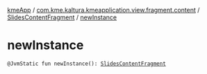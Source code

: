[kmeApp](../../index.md) / [com.kme.kaltura.kmeapplication.view.fragment.content](../index.md) / [SlidesContentFragment](index.md) / [newInstance](./new-instance.md)

# newInstance

`@JvmStatic fun newInstance(): `[`SlidesContentFragment`](index.md)
